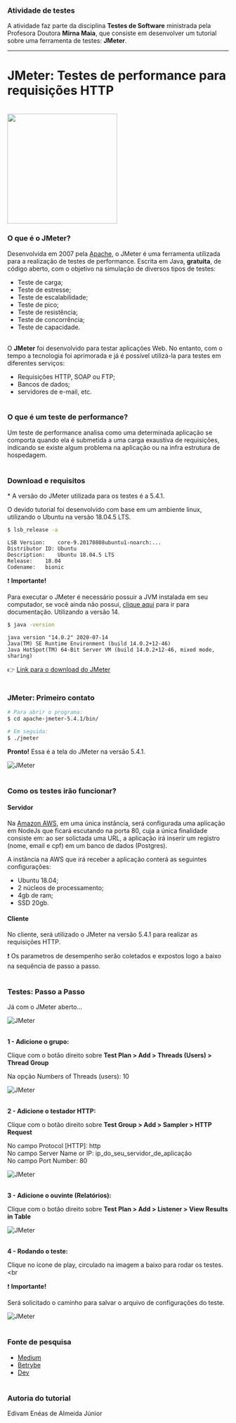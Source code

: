### Atividade de testes

A atividade faz parte da disciplina **Testes de Software** ministrada pela Profesora Doutora **Mirna Maia**, que consiste em desenvolver um tutorial sobre uma ferramenta de testes: <b>JMeter</b>.

<hr>

# JMeter: Testes de performance para requisições HTTP

<br /><img width="250" src="./images/jmeter.webp" />
<br />

### O que é o JMeter?

Desenvolvida em 2007 pela <a href="https://www.apache.org/" target="_blank">Apache</a>, o JMeter é uma ferramenta utilizada para a realização de testes de performance. Escrita em Java, <b>gratuita</b>, de código aberto, com o objetivo na simulação de diversos tipos de testes:

-   Teste de carga;
-   Teste de estresse;
-   Teste de escalabilidade;
-   Teste de pico;
-   Teste de resistência;
-   Teste de concorrência;
-   Teste de capacidade.<br /><br />

O <b>JMeter</b> foi desenvolvido para testar aplicações Web. No entanto, com o tempo a tecnologia foi aprimorada e já é possível utilizá-la para testes em diferentes serviços:

-   Requisições HTTP, SOAP ou FTP;
-   Bancos de dados;
-   servidores de e-mail, etc.<br /><br />

### O que é um teste de performance?

Um teste de performance analisa como uma determinada aplicação se comporta quando ela é submetida a uma carga exaustiva de requisições, indicando se existe algum problema na aplicação ou na infra estrutura de hospedagem.<br /><br />

### Download e requisitos

\* A versão do JMeter utilizada para os testes é a 5.4.1.

O devido tutorial foi desenvolvido com base em um ambiente linux, utilizando o Ubuntu na versão 18.04.5 LTS.

```bash
$ lsb_release -a
```

```
LSB Version:	core-9.20170808ubuntu1-noarch:...
Distributor ID:	Ubuntu
Description:	Ubuntu 18.04.5 LTS
Release:	18.04
Codename:	bionic
```

:exclamation: <b>Importante!</b>

Para executar o JMeter é necessário possuir a JVM instalada em seu computador, se você ainda não possui, <a href="https://jmeter.apache.org/usermanual/get-started.html#os" target="_blank">clique aqui</a> para ir para documentação. Utilizando a versão 14.

```bash
$ java -version
```

```
java version "14.0.2" 2020-07-14
Java(TM) SE Runtime Environment (build 14.0.2+12-46)
Java HotSpot(TM) 64-Bit Server VM (build 14.0.2+12-46, mixed mode, sharing)
```

👉 <a href="https://jmeter.apache.org/download_jmeter.cgi" target="_blank">Link para o download do JMeter</a><br /><br />

### JMeter: Primeiro contato

```bash
# Para abrir o programa:
$ cd apache-jmeter-5.4.1/bin/

# Em seguida:
$ ./jmeter
```

<b>Pronto!</b> Essa é a tela do JMeter na versão 5.4.1.

![JMeter](./images/jmeter-inicial.png)<br /><br />

### Como os testes irão funcionar?

#### Servidor

Na <a href="https://aws.amazon.com/pt/" target="_blank">Amazon AWS</a>, em uma única instância, será configurada uma aplicação em NodeJs que ficará escutando na porta 80, cuja a única finalidade consiste em: ao ser solictada uma URL, a aplicação irá inserir um registro (nome, email e cpf) em um banco de dados (Postgres).

A instância na AWS que irá receber a aplicação conterá as seguintes configurações:

-   Ubuntu 18.04;
-   2 núcleos de processamento;
-   4gb de ram;
-   SSD 20gb.

#### Cliente

No cliente, será utilizado o JMeter na versão 5.4.1 para realizar as requisições HTTP.

:exclamation: Os parametros de desempenho serão coletados e expostos logo a baixo na sequência de passo a passo.<br /><br />

### Testes: Passo a Passo

Já com o JMeter aberto...

![JMeter](./images/jmeter-inicial.png)<br /><br />

<b>1 - Adicione o grupo:</b>

Clique com o botão direito sobre <b>Test Plan > Add > Threads (Users) > Thread Group</b>

Na opção Numbers of Threads (users): 10

![JMeter](./images/passo-1.png)<br /><br />

<b>2 - Adicione o testador HTTP:</b>

Clique com o botão direito sobre <b>Test Group > Add > Sampler > HTTP Request</b>

No campo Protocol \[HTTP]: http<br />
No campo Server Name or IP: ip_do_seu_servidor_de_aplicação<br />
No campo Port Number: 80<br />

![JMeter](./images/passo-2.png)<br /><br />

<b>3 - Adicione o ouvinte (Relatórios):</b>

Clique com o botão direito sobre <b>Test Plan > Add > Listener > View Results in Table</b>

![JMeter](./images/passo-3.png)<br /><br />

<b>4 - Rodando o teste:</b>

Clique no ícone de play, circulado na imagem a baixo para rodar os testes. <br /><br

:exclamation: <b>Importante!</b>

Será solicitado o caminho para salvar o arquivo de configurações do teste.

![JMeter](./images/passo-4.png)<br /><br />

### Fonte de pesquisa

-   <a href="https://jmeter.apache.org/download_jmeter.cgi" target="_blank">Medium</a>
-   <a href="https://blog.betrybe.com/desenvolvimento-web/jmeter/" target="_blank">Betrybe</a>
-   <a href="https://dev.to/hitjethva/how-to-install-apache-jmeter-on-ubuntu-20-04-2di9" target="_blank">Dev</a><br /><br />

### Autoria do tutorial

Edivam Enéas de Almeida Júnior
